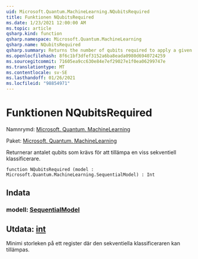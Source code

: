 ```yaml
---
uid: Microsoft.Quantum.MachineLearning.NQubitsRequired
title: Funktionen NQubitsRequired
ms.date: 1/23/2021 12:00:00 AM
ms.topic: article
qsharp.kind: function
qsharp.namespace: Microsoft.Quantum.MachineLearning
qsharp.name: NQubitsRequired
qsharp.summary: Returns the number of qubits required to apply a given sequential classifier.
ms.openlocfilehash: 8f6c1bf3dfef3152a6ba8eada0980d6940724259
ms.sourcegitcommit: 71605ea9cc630e84e7ef29027e1f0ea06299747e
ms.translationtype: MT
ms.contentlocale: sv-SE
ms.lasthandoff: 01/26/2021
ms.locfileid: "98854971"
---
```

# <a name="nqubitsrequired-function"></a>Funktionen NQubitsRequired

Namnrymd: [Microsoft. Quantum. MachineLearning](xref:Microsoft.Quantum.MachineLearning)

Paket: [Microsoft. Quantum. MachineLearning](https://nuget.org/packages/Microsoft.Quantum.MachineLearning)


Returnerar antalet qubits som krävs för att tillämpa en viss sekventiell klassificerare.

```qsharp
function NQubitsRequired (model : Microsoft.Quantum.MachineLearning.SequentialModel) : Int
```


## <a name="input"></a>Indata

### <a name="model--sequentialmodel"></a>modell: [SequentialModel](xref:Microsoft.Quantum.MachineLearning.SequentialModel)





## <a name="output--int"></a>Utdata: [int](xref:microsoft.quantum.lang-ref.int)

Minimi storleken på ett register där den sekventiella klassificeraren kan tillämpas.